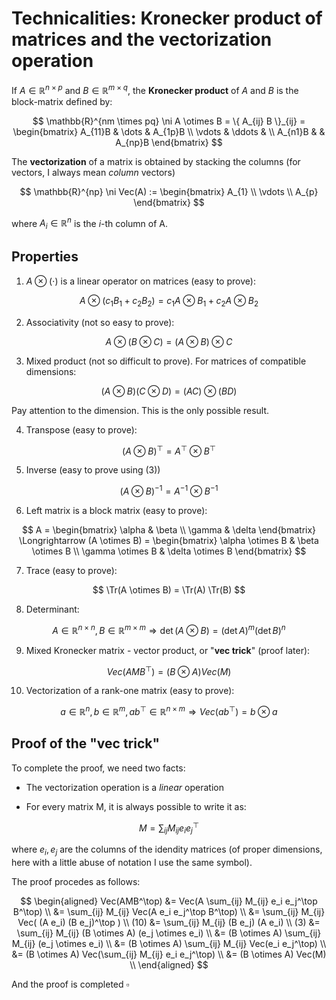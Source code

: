 # Technicalities: Kronecker product of matrices and the vectorization operation

If $A \in \mathbb{R}^{n \times p}$ and $B \in \mathbb{R}^{m \times q}$, the **Kronecker product** of $A$ and $B$ is the block-matrix defined by:

$$
\mathbb{R}^{nm \times pq} \ni A \otimes B = \{ A_{ij} B \}_{ij} = 
\begin{bmatrix} 
    A_{11}B & \dots     & A_{1p}B \\
    \vdots  & \ddots    & \\
    A_{n1}B &           & A_{np}B 
\end{bmatrix}
$$

The **vectorization** of a matrix is obtained by stacking the columns (for vectors, I always mean *column* vectors)

$$
\mathbb{R}^{np} \ni Vec(A) :=
\begin{bmatrix} 
    A_{1}   \\
    \vdots  \\
    A_{p} 
\end{bmatrix}
$$

where $A_i \in \mathbb{R}^n$ is the $i$-th column of A.

## Properties

1. $A \otimes (\cdot)$ is a linear operator on matrices (easy to prove):

$$
A \otimes (c_1 B_1 + c_2 B_2) = c_1 A \otimes B_1 + c_2 A \otimes B_2
$$


2. Associativity (not so easy to prove):

$$
A \otimes (B \otimes C) = (A \otimes B) \otimes C
$$


3. Mixed product (not so difficult to prove). For matrices of compatible dimensions:

$$
(A \otimes B) (C \otimes D) = (AC) \otimes (BD)
$$

Pay attention to the dimension. This is the only possible result.


4. Transpose (easy to prove):

$$
(A \otimes B)^\top = A^\top \otimes B^\top
$$


5. Inverse (easy to prove using (3))

$$
(A \otimes B)^{-1} = A^{-1} \otimes B^{-1}
$$


6. Left matrix is a block matrix (easy to prove):

$$
A =
\begin{bmatrix} 
    \alpha & \beta  \\
    \gamma & \delta
\end{bmatrix} 
\Longrightarrow
(A \otimes B) =
\begin{bmatrix} 
    \alpha \otimes B & \beta \otimes B \\
    \gamma \otimes B & \delta \otimes B
\end{bmatrix} 
$$


7. Trace (easy to prove):

$$
\Tr(A \otimes B) = \Tr(A) \Tr(B)
$$


8. Determinant:

$$
A \in \mathbb{R}^{n \times n}, B \in \mathbb{R}^{m \times m} \Longrightarrow \det(A \otimes B) = (\det A)^m (\det B)^n
$$


9. Mixed Kronecker matrix - vector product, or "**vec trick**" (proof later):

$$
Vec(AMB^\top) = (B \otimes A) Vec(M)
$$


10. Vectorization of a rank-one matrix (easy to prove):

$$
a \in \mathbb{R}^n, b \in \mathbb{R}^m, ab^\top \in \mathbb{R}^{n \times m}
\Longrightarrow
Vec(a b^\top) = b \otimes a 
$$


## Proof of the "vec trick"

To complete the proof, we need two facts:

- The vectorization operation is a _linear_ operation

- For every matrix M, it is always possible to write it as:

$$
M = \sum_{ij} M_{ij} e_i e_j^\top
$$

where $e_i, e_j$ are the columns of the idendity matrices (of proper dimensions, here with a little abuse of notation I use the same symbol).


The proof procedes as follows:

$$
\begin{aligned}
    Vec(AMB^\top)   &= Vec(A \sum_{ij} M_{ij} e_i e_j^\top B^\top) \\
                    &= \sum_{ij} M_{ij} Vec(A e_i e_j^\top B^\top) \\
                    &= \sum_{ij} M_{ij} Vec( (A e_i) (B e_j)^\top ) \\
                    (10) &= \sum_{ij} M_{ij} (B e_j) (A e_i) \\
                    (3) &= \sum_{ij} M_{ij} (B \otimes A) (e_j \otimes e_i) \\
                    &= (B \otimes A) \sum_{ij} M_{ij} (e_j \otimes e_i) \\
                    &= (B \otimes A) \sum_{ij} M_{ij} Vec(e_i e_j^\top) \\
                    &= (B \otimes A) Vec(\sum_{ij} M_{ij} e_i e_j^\top) \\
                    &= (B \otimes A) Vec(M) \\
\end{aligned}
$$

And the proof is completed $\square$